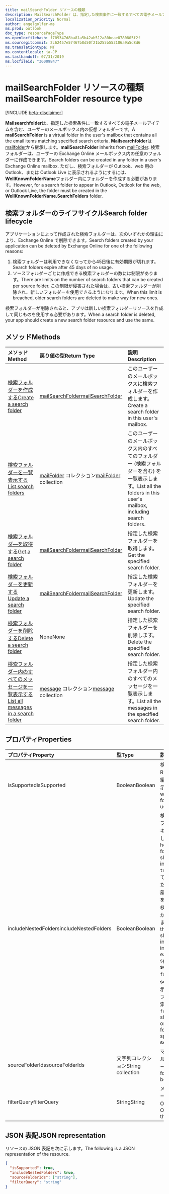 ```yaml
---
title: mailSearchFolder リソースの種類
description: MailSearchFolder は、指定した検索条件に一致するすべての電子メールアイテムを含む、ユーザーのメールボックス内の仮想フォルダーです。 mailSearchFolder は mailFolder から継承します。
localization_priority: Normal
author: angelgolfer-ms
ms.prod: outlook
doc_type: resourcePageType
ms.openlocfilehash: f709347d8ba81a5b42ab512a80beae8780805f2f
ms.sourcegitcommit: 2c62457e57467b8d50f21b255b553106a9a5d8d6
ms.translationtype: MT
ms.contentlocale: ja-JP
ms.lasthandoff: 07/31/2019
ms.locfileid: "36009847"
---
```

# <a name="mailsearchfolder-resource-type"></a><span data-ttu-id="3bf62-104">mailSearchFolder リソースの種類</span><span class="sxs-lookup"><span data-stu-id="3bf62-104">mailSearchFolder resource type</span></span>

[!INCLUDE [beta-disclaimer](../../includes/beta-disclaimer.md)]

<span data-ttu-id="3bf62-105">**Mailsearchfolder**は、指定した検索条件に一致するすべての電子メールアイテムを含む、ユーザーのメールボックス内の仮想フォルダーです。</span><span class="sxs-lookup"><span data-stu-id="3bf62-105">A **mailSearchFolder** is a virtual folder in the user's mailbox that contains all the email items matching specified search criteria.</span></span> <span data-ttu-id="3bf62-106">**Mailsearchfolder**は[mailfolder](mailfolder.md)から継承します。</span><span class="sxs-lookup"><span data-stu-id="3bf62-106">**mailSearchFolder** inherits from [mailFolder](mailfolder.md).</span></span> <span data-ttu-id="3bf62-107">検索フォルダーは、ユーザーの Exchange Online メールボックス内の任意のフォルダーに作成できます。</span><span class="sxs-lookup"><span data-stu-id="3bf62-107">Search folders can be created in any folder in a user's Exchange Online mailbox.</span></span> <span data-ttu-id="3bf62-108">ただし、検索フォルダーが Outlook、web 用の Outlook、または Outlook Live に表示されるようにするには、 **WellKnownFolderName**フォルダー内にフォルダーを作成する必要があります。</span><span class="sxs-lookup"><span data-stu-id="3bf62-108">However, for a search folder to appear in Outlook, Outlook for the web, or Outlook Live, the folder must be created in the **WellKnownFolderName.SearchFolders** folder.</span></span> 

## <a name="search-folder-lifecycle"></a><span data-ttu-id="3bf62-109">検索フォルダーのライフサイクル</span><span class="sxs-lookup"><span data-stu-id="3bf62-109">Search folder lifecycle</span></span>

<span data-ttu-id="3bf62-110">アプリケーションによって作成された検索フォルダーは、次のいずれかの理由により、Exchange Online で削除できます。</span><span class="sxs-lookup"><span data-stu-id="3bf62-110">Search folders created by your application can be deleted by Exchange Online for one of the following reasons:</span></span>

1.  <span data-ttu-id="3bf62-111">検索フォルダーは利用できなくなってから45日後に有効期限が切れます。</span><span class="sxs-lookup"><span data-stu-id="3bf62-111">Search folders expire after 45 days of no usage.</span></span> 
2.  <span data-ttu-id="3bf62-112">ソースフォルダーごとに作成できる検索フォルダーの数には制限があります。</span><span class="sxs-lookup"><span data-stu-id="3bf62-112">There are limits on the number of search folders that can be created per source folder.</span></span> <span data-ttu-id="3bf62-113">この制限が侵害された場合は、古い検索フォルダーが削除され、新しいフォルダーを使用できるようになります。</span><span class="sxs-lookup"><span data-stu-id="3bf62-113">When this limit is breached, older search folders are deleted to make way for new ones.</span></span> 

<span data-ttu-id="3bf62-114">検索フォルダーが削除されると、アプリは新しい検索フォルダーリソースを作成して同じものを使用する必要があります。</span><span class="sxs-lookup"><span data-stu-id="3bf62-114">When a search folder is deleted, your app should create a new search folder resource and use the same.</span></span>


## <a name="methods"></a><span data-ttu-id="3bf62-115">メソッド</span><span class="sxs-lookup"><span data-stu-id="3bf62-115">Methods</span></span>

| <span data-ttu-id="3bf62-116">メソッド</span><span class="sxs-lookup"><span data-stu-id="3bf62-116">Method</span></span> | <span data-ttu-id="3bf62-117">戻り値の型</span><span class="sxs-lookup"><span data-stu-id="3bf62-117">Return Type</span></span>  | <span data-ttu-id="3bf62-118">説明</span><span class="sxs-lookup"><span data-stu-id="3bf62-118">Description</span></span> |
|:---------------|:--------|:----------|
| [<span data-ttu-id="3bf62-119">検索フォルダーを作成する</span><span class="sxs-lookup"><span data-stu-id="3bf62-119">Create a search folder</span></span>](../api/mailsearchfolder-post.md) | [<span data-ttu-id="3bf62-120">mailSearchFolder</span><span class="sxs-lookup"><span data-stu-id="3bf62-120">mailSearchFolder</span></span>](mailsearchfolder.md) | <span data-ttu-id="3bf62-121">このユーザーのメールボックスに検索フォルダーを作成します。</span><span class="sxs-lookup"><span data-stu-id="3bf62-121">Create a search folder in this user's mailbox.</span></span> |
| [<span data-ttu-id="3bf62-122">検索フォルダーを一覧表示する</span><span class="sxs-lookup"><span data-stu-id="3bf62-122">List search folders</span></span>](../api/mailfolder-list-childfolders.md) | <span data-ttu-id="3bf62-123">[mailFolder](mailfolder.md) コレクション</span><span class="sxs-lookup"><span data-stu-id="3bf62-123">[mailFolder](mailfolder.md) collection</span></span> | <span data-ttu-id="3bf62-124">このユーザーのメールボックス内のすべてのフォルダー (検索フォルダーを含む) を一覧表示します。</span><span class="sxs-lookup"><span data-stu-id="3bf62-124">List all the folders in this user's mailbox, including search folders.</span></span> |
| [<span data-ttu-id="3bf62-125">検索フォルダ―を取得する</span><span class="sxs-lookup"><span data-stu-id="3bf62-125">Get a search folder</span></span>](../api/mailfolder-get.md) | [<span data-ttu-id="3bf62-126">mailSearchFolder</span><span class="sxs-lookup"><span data-stu-id="3bf62-126">mailSearchFolder</span></span>](mailsearchfolder.md) | <span data-ttu-id="3bf62-127">指定した検索フォルダーを取得します。</span><span class="sxs-lookup"><span data-stu-id="3bf62-127">Get the specified search folder.</span></span> |
| [<span data-ttu-id="3bf62-128">検索フォルダーを更新する</span><span class="sxs-lookup"><span data-stu-id="3bf62-128">Update a search folder</span></span>](../api/mailsearchfolder-update.md) | [<span data-ttu-id="3bf62-129">mailSearchFolder</span><span class="sxs-lookup"><span data-stu-id="3bf62-129">mailSearchFolder</span></span>](mailsearchfolder.md) | <span data-ttu-id="3bf62-130">指定した検索フォルダーを更新します。</span><span class="sxs-lookup"><span data-stu-id="3bf62-130">Update the specified search folder.</span></span> |
| [<span data-ttu-id="3bf62-131">検索フォルダーを削除する</span><span class="sxs-lookup"><span data-stu-id="3bf62-131">Delete a search folder</span></span>](../api/mailfolder-delete.md) | <span data-ttu-id="3bf62-132">None</span><span class="sxs-lookup"><span data-stu-id="3bf62-132">None</span></span> | <span data-ttu-id="3bf62-133">指定した検索フォルダーを削除します。</span><span class="sxs-lookup"><span data-stu-id="3bf62-133">Delete the specified search folder.</span></span> |
| [<span data-ttu-id="3bf62-134">検索フォルダー内のすべてのメッセージを一覧表示する</span><span class="sxs-lookup"><span data-stu-id="3bf62-134">List all messages in a search folder</span></span>](../api/mailfolder-list-messages.md) | <span data-ttu-id="3bf62-135">[message](message.md) コレクション</span><span class="sxs-lookup"><span data-stu-id="3bf62-135">[message](message.md) collection</span></span> | <span data-ttu-id="3bf62-136">指定した検索フォルダー内のすべてのメッセージを一覧表示します。</span><span class="sxs-lookup"><span data-stu-id="3bf62-136">List all the messages in the specified search folder.</span></span> |

## <a name="properties"></a><span data-ttu-id="3bf62-137">プロパティ</span><span class="sxs-lookup"><span data-stu-id="3bf62-137">Properties</span></span>

| <span data-ttu-id="3bf62-138">プロパティ</span><span class="sxs-lookup"><span data-stu-id="3bf62-138">Property</span></span> | <span data-ttu-id="3bf62-139">型</span><span class="sxs-lookup"><span data-stu-id="3bf62-139">Type</span></span> | <span data-ttu-id="3bf62-140">説明</span><span class="sxs-lookup"><span data-stu-id="3bf62-140">Description</span></span> |
|:---------------|:--------|:----------|
| <span data-ttu-id="3bf62-141">isSupported</span><span class="sxs-lookup"><span data-stu-id="3bf62-141">isSupported</span></span> | <span data-ttu-id="3bf62-142">Boolean</span><span class="sxs-lookup"><span data-stu-id="3bf62-142">Boolean</span></span> | <span data-ttu-id="3bf62-143">検索フォルダーが REST Api を使用して編集可能かどうかを示します。</span><span class="sxs-lookup"><span data-stu-id="3bf62-143">Indicates whether a search folder is editable using REST APIs.</span></span> |
| <span data-ttu-id="3bf62-144">includeNestedFolders</span><span class="sxs-lookup"><span data-stu-id="3bf62-144">includeNestedFolders</span></span> | <span data-ttu-id="3bf62-145">Boolean</span><span class="sxs-lookup"><span data-stu-id="3bf62-145">Boolean</span></span> | <span data-ttu-id="3bf62-146">検索でメールボックスフォルダー階層をスキャンする方法を示します。</span><span class="sxs-lookup"><span data-stu-id="3bf62-146">Indicates how the mailbox folder hierarchy should be traversed in the search.</span></span> <span data-ttu-id="3bf62-147">`true`**sourceFolderIds**で明示的に指定された各フォルダーの階層内に子フォルダーを含めるには、詳細検索を実行する必要があることを意味します。</span><span class="sxs-lookup"><span data-stu-id="3bf62-147">`true` means that a deep search should be done to include child folders in the hierarchy of each folder explicitly specified in **sourceFolderIds**.</span></span> <span data-ttu-id="3bf62-148">`false`は、 **sourceFolderIds**で明示的に指定された各フォルダーの浅い検索を意味します。</span><span class="sxs-lookup"><span data-stu-id="3bf62-148">`false` means a shallow search of only each of the folders explicitly specified in **sourceFolderIds**.</span></span> |
| <span data-ttu-id="3bf62-149">sourceFolderIds</span><span class="sxs-lookup"><span data-stu-id="3bf62-149">sourceFolderIds</span></span> | <span data-ttu-id="3bf62-150">文字列コレクション</span><span class="sxs-lookup"><span data-stu-id="3bf62-150">String collection</span></span> | <span data-ttu-id="3bf62-151">マイニングするメールボックスフォルダー。</span><span class="sxs-lookup"><span data-stu-id="3bf62-151">The mailbox folders that should be mined.</span></span> |
| <span data-ttu-id="3bf62-152">filterQuery</span><span class="sxs-lookup"><span data-stu-id="3bf62-152">filterQuery</span></span> | <span data-ttu-id="3bf62-153">String</span><span class="sxs-lookup"><span data-stu-id="3bf62-153">String</span></span> | <span data-ttu-id="3bf62-154">メッセージをフィルター処理するための OData クエリ。</span><span class="sxs-lookup"><span data-stu-id="3bf62-154">The OData query to filter the messages.</span></span> |

## <a name="json-representation"></a><span data-ttu-id="3bf62-155">JSON 表記</span><span class="sxs-lookup"><span data-stu-id="3bf62-155">JSON representation</span></span>

<span data-ttu-id="3bf62-156">リソースの JSON 表記を次に示します。</span><span class="sxs-lookup"><span data-stu-id="3bf62-156">The following is a JSON representation of the resource.</span></span>

<!-- {
  "blockType": "resource",
  "@odata.type": "microsoft.graph.mailSearchFolder"
}-->

```json
{
  "isSupported": true,
  "includeNestedFolders": true,
  "sourceFolderIds": ["string"],
  "filterQuery": "string"
}

```

<!-- uuid: 8fcb5dbc-d5aa-4681-8e31-b001d5168d79
2018-01-23 14:57:30 UTC -->
<!--
{
  "type": "#page.annotation",
  "description": "mailSearchFolder resource",
  "keywords": "",
  "section": "documentation",
  "tocPath": "",
  "suppressions": []
}
-->
